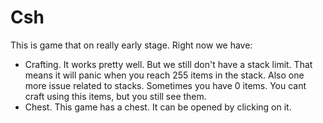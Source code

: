 # Csh

This is game that on really early stage.
Right now we have:
- Crafting. It works pretty well. But we still don't have a stack limit. That means it will panic when you reach 255 items in the stack. Also one more issue related to stacks. Sometimes you have 0 items. You cant craft using this items, but you still see them.
- Chest. This game has a chest. It can be opened by clicking on it.